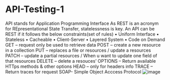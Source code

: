 # API-Testing-1
API stands for Application Programming Interface
As REST is an acronym for REpresentational State Transfer, statelessness is key. An API can be REST if it follows the below constraints(set of rules)
•	Uniform Interface
•	Stateless
•	Cacheable
•	Client-Server
•	Layered System
•	Code on Demand
GET – request only be used to retrieve data
POST – create a new resource in a collection
PUT – replaces a file or resources / update a resources 
PATCH – update a partial resources / When u want to update one field of that resources
DELETE – delete a resouces’
OPTIONS – Return available HTTps methods & other options
HEAD – only for headers info
TRACE – Return traces for request 
SOAP- Simple Object Acccess Protocol 
![image](https://github.com/priyarajput123/API-Testing-1/assets/90900409/cef906fc-389f-4fea-8716-8d22ec89f39f)

